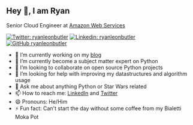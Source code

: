 ## Hey 👋, I am Ryan

Senior Cloud Engineer at [Amazon Web Services](https://aws.amazon.com)

[![Twitter: ryanleonbutler](https://img.shields.io/twitter/follow/ryanleonbutler?style=social)](https://twitter.com/ryanleonbutler)
[![Linkedin: ryanleonbutler](https://img.shields.io/badge/-ryanleonbutler-blue?style=flat-square&logo=Linkedin&logoColor=white&link=https://www.linkedin.com/in/ryanleonbutler/)](https://www.linkedin.com/in/ryanleonbutler/)
[![GitHub ryanleonbutler](https://img.shields.io/github/followers/ryanleonbutler?label=follow&style=social)](https://github.com/ryanleonbutler)

- 🔭 I’m currently working on my [blog](https://ryanbutler.online/)
- 🌱 I’m currently become a subject matter expert on Python
- 👯 I’m looking to collaborate on open source Python projects
- 🤔 I’m looking for help with improving my datastructures and algorithm usage
- 💬 Ask me about anything Python or Star Wars related
- 📫 How to reach me: [LinkedIn](https://www.linkedin.com/in/ryanleonbutler) and [Twitter](https://twitter.com/ryanleonbutler)
- 😄 Pronouns: He/Him
- ⚡ Fun fact: Can't start the day without some coffee from my Bialetti Moka Pot
